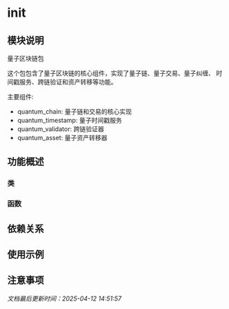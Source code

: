 # __init__

## 模块说明
量子区块链包

这个包包含了量子区块链的核心组件，实现了量子链、量子交易、量子纠缠、
时间戳服务、跨链验证和资产转移等功能。

主要组件:
- quantum_chain: 量子链和交易的核心实现
- quantum_timestamp: 量子时间戳服务
- quantum_validator: 跨链验证器
- quantum_asset: 量子资产转移器

## 功能概述

### 类


### 函数


## 依赖关系

## 使用示例

## 注意事项

*文档最后更新时间：2025-04-12 14:51:57*